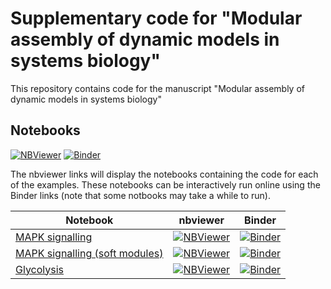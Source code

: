 # Supplementary code for "Modular assembly of dynamic models in systems biology"
This repository contains code for the manuscript "Modular assembly of dynamic models in systems biology"

## Notebooks
[![NBViewer](https://github.com/jupyter/design/blob/master/logos/Badges/nbviewer_badge.svg)](https://nbviewer.jupyter.org/github/mic-pan/Modularity-SysBio/tree/main/) [![Binder](https://mybinder.org/badge_logo.svg)](https://mybinder.org/v2/gh/mic-pan/Modularity-SysBio/main)

The nbviewer links will display the notebooks containing the code for each of the examples. These notebooks can be interactively run online using the Binder links (note that some notbooks may take a while to run).

Notebook | nbviewer | Binder
--- | --- | --- 
[MAPK signalling](https://github.com/mic-pan/Modularity-SysBio/blob/main/MAPK%20signalling.ipynb) | [![NBViewer](https://github.com/jupyter/design/blob/master/logos/Badges/nbviewer_badge.svg)](https://nbviewer.jupyter.org/github/mic-pan/Modularity-SysBio/blob/main/MAPK%20signalling.ipynb) | [![Binder](https://mybinder.org/badge_logo.svg)](https://mybinder.org/v2/gh/mic-pan/Modularity-SysBio/main?filepath=MAPK%20signalling.ipynb)
[MAPK signalling (soft modules)](https://github.com/mic-pan/Modularity-SysBio/blob/main/MAPK%20signalling%20(soft%20modules).ipynb) | [![NBViewer](https://github.com/jupyter/design/blob/master/logos/Badges/nbviewer_badge.svg)](https://nbviewer.jupyter.org/github/mic-pan/Modularity-SysBio/blob/main/MAPK%20signalling%20(soft%20modules).ipynb) | [![Binder](https://mybinder.org/badge_logo.svg)](https://mybinder.org/v2/gh/mic-pan/Modularity-SysBio/main?filepath=MAPK%20signalling%20(soft%20modules).ipynb)
[Glycolysis](https://github.com/mic-pan/Modularity-SysBio/blob/main/Glycolysis%20model.ipynb) | [![NBViewer](https://github.com/jupyter/design/blob/master/logos/Badges/nbviewer_badge.svg)](https://nbviewer.jupyter.org/github/mic-pan/Modularity-SysBio/blob/main/Glycolysis%20model.ipynb) | [![Binder](https://mybinder.org/badge_logo.svg)](https://mybinder.org/v2/gh/mic-pan/Modularity-SysBio/main?filepath=Glycolysis%20model.ipynb)
